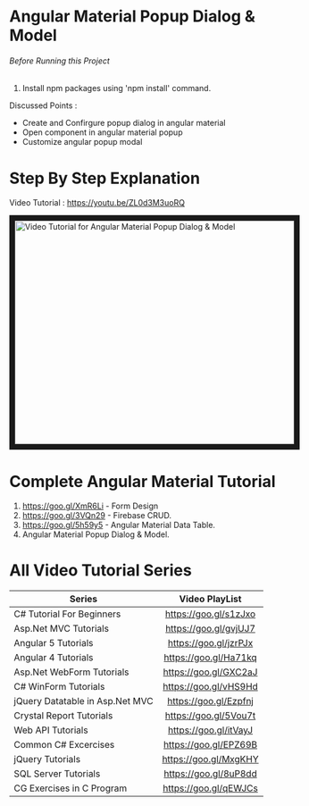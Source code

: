 # Angular Material Popup Dialog & Model

###### Before Running this Project
 1. Install npm packages using 'npm install' command.
  
 Discussed Points : 
- Create and Confirgure popup dialog in angular material
- Open component in angular material popup
- Customize angular popup modal
 
 
 # Step By Step Explanation
 
 Video Tutorial : https://youtu.be/ZL0d3M3uoRQ
 
 <a href="http://www.youtube.com/watch?feature=player_embedded&v=ZL0d3M3uoRQ
" target="_blank"><img src="http://img.youtube.com/vi/ZL0d3M3uoRQ/0.jpg" 
alt="Video Tutorial for Angular Material Popup Dialog & Model" width="500" height="400" border="10" /></a>


# Complete Angular Material Tutorial
1. https://goo.gl/XmR6Li - Form Design
2. https://goo.gl/3VQn29 - Firebase CRUD.
3. https://goo.gl/5h59y5 - Angular Material Data Table.
4. Angular Material Popup Dialog & Model.


# All Video Tutorial Series
| Series        | Video PlayList          |
| ------------- |:-------------:|
| C# Tutorial For Beginners      | https://goo.gl/s1zJxo |
| Asp.Net MVC Tutorials      | https://goo.gl/gvjUJ7      |
| Angular 5 Tutorials | https://goo.gl/jzrPJx      |
| Angular 4 Tutorials | https://goo.gl/Ha71kq      |
| Asp.Net WebForm Tutorials | https://goo.gl/GXC2aJ      |
| C# WinForm Tutorials | https://goo.gl/vHS9Hd      |
| jQuery Datatable in Asp.Net MVC | https://goo.gl/Ezpfnj      |
| Crystal Report Tutorials | https://goo.gl/5Vou7t      |
| Web API Tutorials | https://goo.gl/itVayJ     |
| Common C# Excercises | https://goo.gl/EPZ69B     |
| jQuery Tutorials | https://goo.gl/MxgKHY     |
| SQL Server Tutorials | https://goo.gl/8uP8dd      |
| CG Exercises in C Program | https://goo.gl/qEWJCs      |

